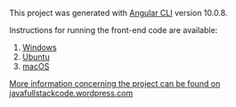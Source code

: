 This project was generated with [Angular CLI](https://github.com/angular/angular-cli) version 10.0.8.

Instructions for running the front-end code are available:
 1. [Windows](https://javafullstackcode.wordpress.com/2021/02/22/windows-cloning-the-front-end-code-and-configuring-angular/https://javafullstackcode.wordpress.com/?p=611&preview=true "[Windows] Cloning the front-end code and configuring Angular")
 2. [Ubuntu](https://javafullstackcode.wordpress.com/2021/02/21/linux-ubuntu-cloning-the-front-end-code-and-configuring-angular/ "[Linux Ubuntu] Cloning the front-end code and configuring Angular")
 3. [macOS](https://javafullstackcode.wpcomstaging.com/2021/02/21/macos-cloning-the-front-end-code-and-configuring-angular/ "[MacOS] Cloning the front-end code and configuring Angular") 

[More information concerning the project can be found on javafullstackcode.wordpress.com](https://javafullstackcode.wordpress.com/, "Java Full Stack Code")

